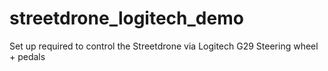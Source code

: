 # streetdrone_logitech_demo
Set up required to control the Streetdrone via Logitech G29 Steering wheel + pedals
